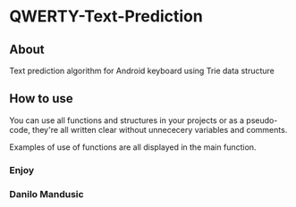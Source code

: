 # QWERTY-Text-Prediction

## About
Text prediction algorithm for Android keyboard using Trie data structure

## How to use
You can use all functions and structures in your projects or as a pseudo-code, they're all written clear without unnececery variables and comments.

Examples of use of functions are all displayed in the main function.

### Enjoy
### Danilo Mandusic
